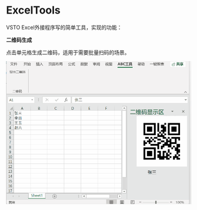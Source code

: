 # ExcelTools

VSTO Excel外接程序写的简单工具，实现的功能：

**二维码生成**

点击单元格生成二维码，适用于需要批量扫码的场景。

<img src="./README.assets/二维码.gif" alt="二维码" style="zoom:80%;" align="left"/>